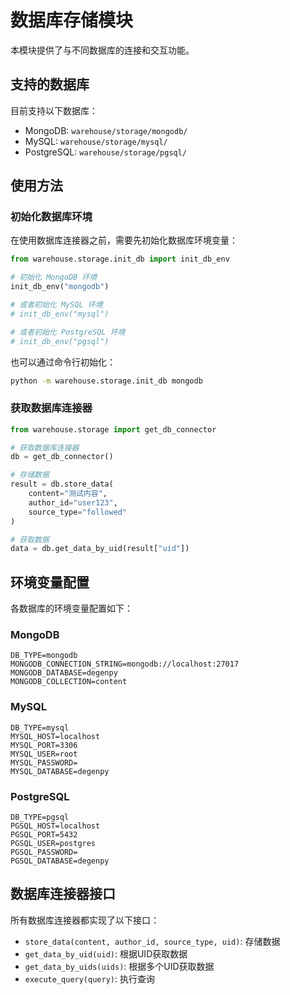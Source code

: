 # 数据库存储模块

本模块提供了与不同数据库的连接和交互功能。

## 支持的数据库

目前支持以下数据库：

- MongoDB: `warehouse/storage/mongodb/`
- MySQL: `warehouse/storage/mysql/`
- PostgreSQL: `warehouse/storage/pgsql/`

## 使用方法

### 初始化数据库环境

在使用数据库连接器之前，需要先初始化数据库环境变量：

```python
from warehouse.storage.init_db import init_db_env

# 初始化 MongoDB 环境
init_db_env("mongodb")

# 或者初始化 MySQL 环境
# init_db_env("mysql")

# 或者初始化 PostgreSQL 环境
# init_db_env("pgsql")
```

也可以通过命令行初始化：

```bash
python -m warehouse.storage.init_db mongodb
```

### 获取数据库连接器

```python
from warehouse.storage import get_db_connector

# 获取数据库连接器
db = get_db_connector()

# 存储数据
result = db.store_data(
    content="测试内容",
    author_id="user123",
    source_type="followed"
)

# 获取数据
data = db.get_data_by_uid(result["uid"])
```

## 环境变量配置

各数据库的环境变量配置如下：

### MongoDB

```
DB_TYPE=mongodb
MONGODB_CONNECTION_STRING=mongodb://localhost:27017
MONGODB_DATABASE=degenpy
MONGODB_COLLECTION=content
```

### MySQL

```
DB_TYPE=mysql
MYSQL_HOST=localhost
MYSQL_PORT=3306
MYSQL_USER=root
MYSQL_PASSWORD=
MYSQL_DATABASE=degenpy
```

### PostgreSQL

```
DB_TYPE=pgsql
PGSQL_HOST=localhost
PGSQL_PORT=5432
PGSQL_USER=postgres
PGSQL_PASSWORD=
PGSQL_DATABASE=degenpy
```

## 数据库连接器接口

所有数据库连接器都实现了以下接口：

- `store_data(content, author_id, source_type, uid)`: 存储数据
- `get_data_by_uid(uid)`: 根据UID获取数据
- `get_data_by_uids(uids)`: 根据多个UID获取数据
- `execute_query(query)`: 执行查询
